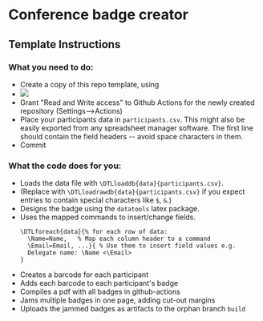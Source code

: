 # Conference badge creator 

## Template Instructions
### What you need to do:
- Create a copy of this repo template, using
- <a href="https://github.com/new?template_name=template-project&template_owner=RiccardoBuscicchio"><img src="https://img.shields.io/badge/use%20this-template-blue?logo=github"></a>
- Grant "Read and Write access" to Github Actions for the newly created repository (Settings-->Actions)
- Place your participants data in `participants.csv`.
  This might also be easily exported from any spreadsheet manager software.
  The first line should contain the field headers -- avoid space characters in them.
- Commit

### What the code does for you:
- Loads the data file with `\DTLloaddb{data}{participants.csv}`.
- (Replace with `\DTLloadrawdb{data}{participants.csv}` if you expect entries to contain special characters like `$`, `&`.)
- Designs the badge using the `datatools` latex package.
- Uses the mapped commands to insert/change fields.
  ```
  \DTLforeach{data}{% for each row of data:
    \Name=Name,   % Map each column header to a command
    \Email=Email, ...}{ % Use them to insert field values e.g.
    Delegate name: \Name <\Email>  
  }
  ```
- Creates a barcode for each participant
- Adds each barcode to each participant's badge
- Compiles a pdf with all badges in github-actions
- Jams multiple badges in one page, adding cut-out margins
- Uploads the jammed badges as artifacts to the orphan branch `build`


